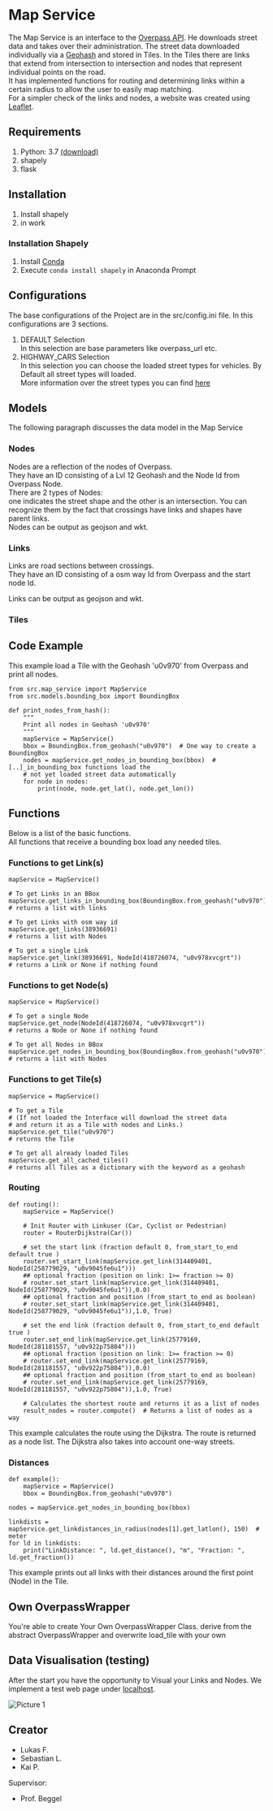 [Picture 1]: doc/images/webPage1.jpg  "Visualisation of Links and Nodes"
[Picture 2]: doc/images/webPage.jpg  "Visualisation of Routing"
[Picture 3]: doc/images/webPage3.jpg  "Visualisation of Link Distance"
# Map Service
The Map Service is an interface to the [Overpass API](https://wiki.openstreetmap.org/wiki/Overpass_API). 
He downloads street data and takes over their administration. 
The street data downloaded individually via a [Geohash](https://en.wikipedia.org/wiki/Geohash) and stored in Tiles. 
In the Tiles there are links that extend from intersection to intersection and nodes that represent individual points on the road.  
It has implemented functions for routing and determining links within a certain radius to allow the user to easily map matching.  
For a simpler check of the links and nodes, a website was created using [Leaflet](https://leafletjs.com/). 
## Requirements

1. Python: 3.7 [(download)](https://www.python.org/downloads/)
2. shapely
3. flask

## Installation
1. Install shapely
2. in work
### Installation Shapely
1. Install [Conda](https://docs.conda.io/en/latest/miniconda.html )
2. Execute <code>conda install shapely</code> in Anaconda Prompt

## Configurations
The base configurations of the Project are in the src/config.ini file.
In this configurations are 3 sections.
1. DEFAULT Selection  
In this selection are base parameters like overpass_url etc.
2. HIGHWAY_CARS Selection  
In this selection you can choose the loaded street types for vehicles.
By Default all street types will loaded.  
More information over the street types you can find [here](https://wiki.openstreetmap.org/wiki/Key:highway#Special_road_types)  
 
## Models
The following paragraph discusses the data model in the Map Service
### Nodes
Nodes are a reflection of the nodes of Overpass.  
They have an ID consisting of a Lvl 12 Geohash and the Node Id from Overpass Node.  
There are 2 types of Nodes:  
one indicates the street shape and the other is an intersection.
You can recognize them by the fact that crossings have links and shapes have parent links.  
Nodes can be output as geojson and wkt.
### Links
Links are road sections between crossings.  
They have an ID consisting of a osm way Id from Overpass and the start node Id.
 
Links can be output as geojson and wkt.

### Tiles

## Code Example
This example load a Tile with the Geohash 'u0v970' from Overpass and print all nodes. 
<!--
was ist mit den imports 
(muss man wenn man unser programm nutzt immer über src gehen)??
-->
    from src.map_service import MapService
    from src.models.bounding_box import BoundingBox
    
    def print_nodes_from_hash():
        """
        Print all nodes in Geohash 'u0v970'
        """
        mapService = MapService()
        bbox = BoundingBox.from_geohash("u0v970")  # One way to create a BoundingBox
        nodes = mapService.get_nodes_in_bounding_box(bbox)  # [..]_in_bounding_box functions load the
        # not yet loaded street data automatically
        for node in nodes:
            print(node, node.get_lat(), node.get_lon())
            
## Functions
Below is a list of the basic functions.  
All functions that receive a bounding box load any needed tiles.

### Functions to get Link(s) 

    mapService = MapService()
    
    # To get Links in an BBox
    mapService.get_links_in_bounding_box(BoundingBox.from_geohash("u0v970"))
    # returns a list with links
    
    # To get Links with osm way id
    mapService.get_links(38936691)
    # returns a list with Nodes

    # To get a single Link
    mapService.get_link(38936691, NodeId(418726074, "u0v978xvcgrt"))
    # returns a Link or None if nothing found

### Functions to get Node(s) 
    mapService = MapService()
    
    # To get a single Node
    mapService.get_node(NodeId(418726074, "u0v978xvcgrt"))
    # returns a Node or None if nothing found

    # To get all Nodes in BBox
    mapService.get_nodes_in_bounding_box(BoundingBox.from_geohash("u0v970"))
    # returns a list with Nodes
    
### Functions to get Tile(s)
    mapService = MapService()
    
    # To get a Tile
    # (If not loaded the Interface will download the street data 
    # and return it as a Tile with nodes and Links.)
    mapService.get_tile("u0v970")
    # returns the Tile
    
    # To get all already loaded Tiles
    mapService.get_all_cached_tiles()
    # returns all Tiles as a dictionary with the keyword as a geohash

### Routing
    
    def routing():
        mapService = MapService()
        
        # Init Router with Linkuser (Car, Cyclist or Pedestrian)
        router = RouterDijkstra(Car())
    
        # set the start link (fraction default 0, from_start_to_end default true )
        router.set_start_link(mapService.get_link(314409401, NodeId(258779029, "u0v9045fe6u1")))
        ## optional fraction (position on link: 1>= fraction >= 0)
        # router.set_start_link(mapService.get_link(314409401, NodeId(258779029, "u0v9045fe6u1")),0.0)
        ## optional fraction and position (from_start_to_end as boolean)
        # router.set_start_link(mapService.get_link(314409401, NodeId(258779029, "u0v9045fe6u1")),1.0, True)
    
        # set the end link (fraction default 0, from_start_to_end default true )
        router.set_end_link(mapService.get_link(25779169, NodeId(281181557, "u0v922p75804")))
        ## optional fraction (position on link: 1>= fraction >= 0)
        # router.set_end_link(mapService.get_link(25779169, NodeId(281181557, "u0v922p75804")),0.0)
        ## optional fraction and position (from_start_to_end as boolean)
        # router.set_end_link(mapService.get_link(25779169, NodeId(281181557, "u0v922p75804")),1.0, True)
    
        # Calculates the shortest route and returns it as a list of nodes
        result_nodes = router.compute()  # Returns a list of nodes as a way
This example calculates the route using the Dijkstra. 
The route is returned as a node list. 
The Dijkstra also takes into account one-way streets. 
    
### Distances
    
    def example():
        mapService = MapService()
        bbox = BoundingBox.from_geohash("u0v970")

    nodes = mapService.get_nodes_in_bounding_box(bbox)

    linkdists = mapService.get_linkdistances_in_radius(nodes[1].get_latlon(), 150)  # meter
    for ld in linkdists:
        print("LinkDistance: ", ld.get_distance(), "m", "Fraction: ", ld.get_fraction())

This example prints out all links with their distances around the first point (Node) in the Tile.
    
## Own OverpassWrapper
You're able to create Your Own OverpassWrapper Class.
derive from the abstract OverpassWrapper and overwrite load_tile with your own 
 
## Data Visualisation (testing)
After the start you have the opportunity to Visual your Links and Nodes. 
We implement a test web page under [localhost](http://http://localhost:5000/). 

![Picture 1]


## Creator
  
- Lukas F.
- Sebastian L.
- Kai P.  

Supervisor:  
- Prof. Beggel  

